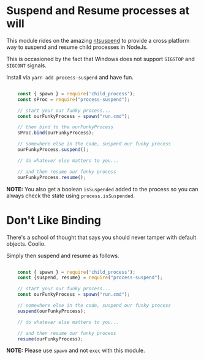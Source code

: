 # Suspend and Resume processes at will

This module rides on the amazing [ntsuspend](https://github.com/FedericoCarboni/node-ntsuspend) to provide a cross platform way to suspend and resume child processes in NodeJs.

This is occasioned by the fact that Windows does not support ```SIGSTOP``` and ```SIGCONT``` signals.

Install via ```yarn add process-suspend``` and have fun.


```javascript

    const { spawn } = require('child_process');
    const sProc = require("process-suspend");

    // start your our funky process...
    const ourFunkyProcess = spawn("run.cmd");

    // then bind to the ourFunkyProcess
    sProc.bind(ourFunkyProcess);

    // somewhere else in the code, suspend our funky process
    ourFunkyProcess.suspend();

    // do whatever else matters to you...

    // and then resume our funky process
    ourFunkyProcess.resume();


```

**NOTE:** You also get a boolean ```isSuspended``` added to the process so you can always check the state using ```process.isSuspended```.

# Don't Like Binding
There's a school of thought that says you should never tamper with default objects. Coolio. 

Simply then suspend and resume as follows.

```javascript

    const { spawn } = require('child_process');
    const {suspend, resume} = require("process-suspend");

    // start your our funky process...
    const ourFunkyProcess = spawn("run.cmd");

    // somewhere else in the code, suspend our funky process
    suspend(ourFunkyProcess);

    // do whatever else matters to you...

    // and then resume our funky process
    resume(ourFunkyProcess);

```


**NOTE:** Please use ```spawn``` and not ```exec``` with this module.
